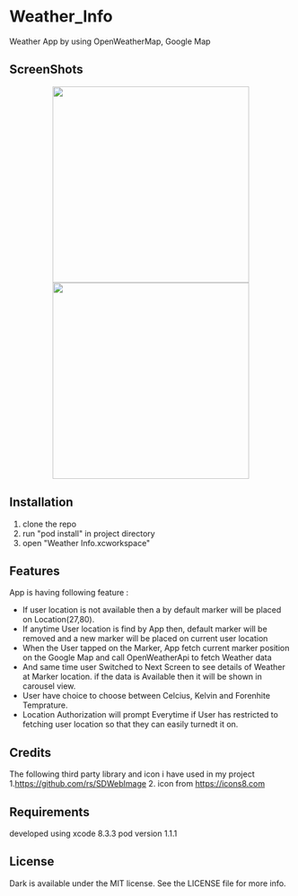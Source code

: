 # Weather_Info
Weather App by using OpenWeatherMap, Google Map 

## ScreenShots

<p align="center">
  <img src="http://i.imgur.com/D6RRoZP.png" width="350"/>
  <img src="http://i.imgur.com/WWehtXb.png" width="350"/>
</p>


## Installation
1. clone the repo
2. run "pod install" in project directory
3. open "Weather Info.xcworkspace"

## Features

App is having following feature :
- If user location is not available then a by default marker will be placed on Location(27,80).
- If anytime User location is find by App then, default marker will be removed and a new marker will be placed on current user       location
- When the User tapped on the Marker, App fetch current marker position on the Google Map and call OpenWeatherApi to fetch 
  Weather data 
- And same time user Switched to Next Screen to see details of Weather at Marker location. if the data is Available then it will be shown in carousel view.
- User have choice to choose between Celcius, Kelvin and Forenhite Temprature.
- Location Authorization will prompt Everytime if User has restricted to fetching user location so that they can easily turnedt it on.

## Credits
The following third party library and icon i have used in my project 
1.https://github.com/rs/SDWebImage
2. icon from https://icons8.com

## Requirements
developed using xcode 8.3.3
pod version 1.1.1

## License
Dark is available under the MIT license. See the LICENSE file for more info.
